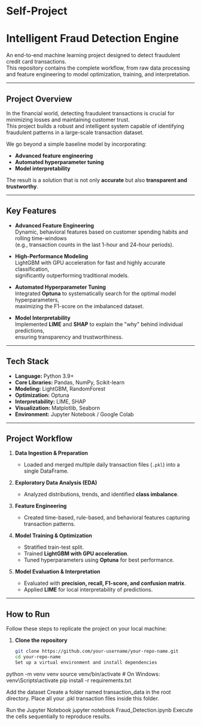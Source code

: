 # Self-Project
# Intelligent Fraud Detection Engine

An end-to-end machine learning project designed to detect fraudulent credit card transactions.  
This repository contains the complete workflow, from raw data processing and feature engineering to model optimization, training, and interpretation.

---

## Project Overview
In the financial world, detecting fraudulent transactions is crucial for minimizing losses and maintaining customer trust.  
This project builds a robust and intelligent system capable of identifying fraudulent patterns in a large-scale transaction dataset.  

We go beyond a simple baseline model by incorporating:
- **Advanced feature engineering**
- **Automated hyperparameter tuning**
- **Model interpretability**

The result is a solution that is not only **accurate** but also **transparent and trustworthy**.

---

##  Key Features
- **Advanced Feature Engineering**  
  Dynamic, behavioral features based on customer spending habits and rolling time-windows  
  (e.g., transaction counts in the last 1-hour and 24-hour periods).

- **High-Performance Modeling**  
  LightGBM with GPU acceleration for fast and highly accurate classification,  
  significantly outperforming traditional models.

- **Automated Hyperparameter Tuning**  
  Integrated **Optuna** to systematically search for the optimal model hyperparameters,  
  maximizing the F1-score on the imbalanced dataset.

- **Model Interpretability**  
  Implemented **LIME** and **SHAP** to explain the "why" behind individual predictions,  
  ensuring transparency and trustworthiness.

---

##  Tech Stack
- **Language:** Python 3.9+
- **Core Libraries:** Pandas, NumPy, Scikit-learn
- **Modeling:** LightGBM, RandomForest
- **Optimization:** Optuna
- **Interpretability:** LIME, SHAP
- **Visualization:** Matplotlib, Seaborn
- **Environment:** Jupyter Notebook / Google Colab

---

## Project Workflow
1. **Data Ingestion & Preparation**  
   - Loaded and merged multiple daily transaction files (`.pkl`) into a single DataFrame.  

2. **Exploratory Data Analysis (EDA)**  
   - Analyzed distributions, trends, and identified **class imbalance**.  

3. **Feature Engineering**  
   - Created time-based, rule-based, and behavioral features capturing transaction patterns.  

4. **Model Training & Optimization**  
   - Stratified train-test split.  
   - Trained **LightGBM with GPU acceleration**.  
   - Tuned hyperparameters using **Optuna** for best performance.  

5. **Model Evaluation & Interpretation**  
   - Evaluated with **precision, recall, F1-score, and confusion matrix**.  
   - Applied **LIME** for local interpretability of predictions.  

---

## How to Run
Follow these steps to replicate the project on your local machine:

1. **Clone the repository**
   ```bash
   git clone https://github.com/your-username/your-repo-name.git
   cd your-repo-name
   Set up a virtual environment and install dependencies

python -m venv venv
source venv/bin/activate   # On Windows: venv\Scripts\activate
pip install -r requirements.txt

Add the dataset
Create a folder named transaction_data in the root directory.
Place all your .pkl transaction files inside this folder.

Run the Jupyter Notebook
jupyter notebook Fraud_Detection.ipynb
Execute the cells sequentially to reproduce results.
